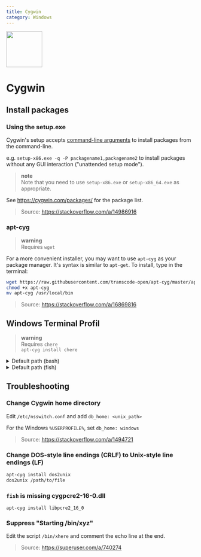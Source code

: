 ```yaml
---
title: Cygwin
category: Windows
---
```


<img src="https://upload.wikimedia.org/wikipedia/commons/2/29/Cygwin_logo.svg" width="96">

# Cygwin

## Install packages

### Using the setup.exe

Cygwin's setup accepts [command-line arguments](https://cygwin.com/faq/faq.html#faq.setup.cli) to install packages from the command-line.

e.g. `setup-x86.exe -q -P packagename1,packagename2` to install packages without any GUI interaction ("unattended setup mode").

> **note**  
> Note that you need to use `setup-x86.exe` or `setup-x86_64.exe` as appropriate.

See https://cygwin.com/packages/ for the package list.

> Source: https://stackoverflow.com/a/14986916

### apt-cyg

> **warning**  
> Requires `wget`

For a more convenient installer, you may want to use `apt-cyg` as your package manager. It's syntax is similar to `apt-get`. To install, type in the terminal:

```bash
wget https://raw.githubusercontent.com/transcode-open/apt-cyg/master/apt-cyg
chmod +x apt-cyg
mv apt-cyg /usr/local/bin
```

> Source: https://stackoverflow.com/a/16869816

## Windows Terminal Profil

> **warning**  
> Requires `chere`  
> `apt-cyg install chere`

<details>
<summary>Default path (bash)</summary>

```json
{
	"commandline": "C:\\cygwin64\\bin\\bash.exe /bin/xhere /bin/bash",
	"guid": "{56f5c0d8-8dfa-48ae-a9a3-5287ab830a1a}",
	"hidden": false,
	"icon": "C:\\cygwin64\\Bash.ico",
	"name": "Cygwin Bash",
	"startingDirectory": "C:\\cygwin64\\home\\user"
},
```

</details>

<details>
<summary>Default path (fish)</summary>

```json
{
	"commandline": "C:\\cygwin64\\bin\\bash.exe /bin/xhere /bin/fish",
	"guid": "{89499317-6013-453b-8b44-7799a5d76f77}",
	"hidden": false,
	"icon": "C:\\cygwin64\\oh-my-fish.ico",
	"name": "Cygwin Fish",
	"startingDirectory": "C:\\Users\\user"
},
```

</details>

## Troubleshooting

### Change Cygwin home directory

Edit `/etc/nsswitch.conf` and add `db_home: <unix_path>`

For the Windows `%USERPROFILE%`, set `db_home: windows`

> Source: https://stackoverflow.com/a/1494721

### Change DOS-style line endings (CRLF) to Unix-style line endings (LF)
```bash
apt-cyg install dos2unix
dos2unix /path/to/file
```

### `fish` is missing cygpcre2-16-0.dll
```
apt-cyg install libpcre2_16_0
```

### Suppress "Starting /bin/xyz"
Edit the script `/bin/xhere` and comment the echo line at the end.

> Source: https://superuser.com/a/740274